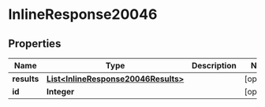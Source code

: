 
# InlineResponse20046

## Properties
Name | Type | Description | Notes
------------ | ------------- | ------------- | -------------
**results** | [**List&lt;InlineResponse20046Results&gt;**](InlineResponse20046Results.md) |  |  [optional]
**id** | **Integer** |  |  [optional]



